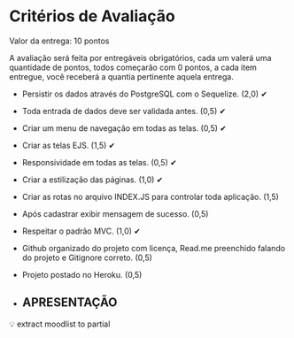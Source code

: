 # Critérios de Avaliação
Valor da entrega: 10 pontos


A avaliação será feita por entregáveis obrigatórios, cada um valerá uma quantidade de pontos, todos começarão com 0 pontos, a cada item entregue, você receberá a quantia pertinente aquela entrega. 


+ Persistir os dados através do PostgreSQL com o Sequelize. (2,0) ✔
+ Toda entrada de dados deve ser validada antes. (0,5) ✔
+ Criar um menu de navegação em todas as telas. (0,5) ✔
+ Criar as telas EJS. (1,5) ✔
+ Responsividade em todas as telas. (0,5) ✔
+ Criar a estilização das páginas. (1,0) ✔
+ Criar as rotas no arquivo INDEX.JS para controlar toda aplicação. (1,5)
+ Após cadastrar exibir mensagem de sucesso. (0,5)
+ Respeitar o padrão MVC. (1,0) ✔
+ Github organizado do projeto com licença, Read.me preenchido falando do projeto e Gitignore correto. (0,5)
+ Projeto postado no Heroku. (0,5)

+ ## **APRESENTAÇÃO**

💡 extract moodlist to partial